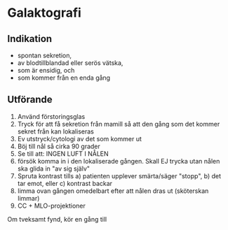 # Galaktografi

## Indikation

- spontan sekretion,
- av blodtillblandad eller serös vätska, 
- som är ensidig, och
- som kommer från en enda gång


## Utförande

1. Använd förstoringsglas
1. Tryck för att få sekretion från mamill så att den gång som det kommer sekret från kan lokaliseras
1. Ev utstryck/cytologi av det som kommer ut
1. Böj till nål så cirka 90 grader
1. Se till att: INGEN LUFT I NÅLEN
1. försök komma in i den lokaliserade gången. Skall EJ trycka utan nålen ska glida in "av sig själv"
1. Spruta kontrast tills a) patienten upplever smärta/säger "stopp", b) det tar emot, eller c) kontrast backar
1. limma ovan gången omedelbart efter att nålen dras ut (sköterskan limmar)
1. CC + MLO-projektioner

Om tveksamt fynd, kör en gång till

